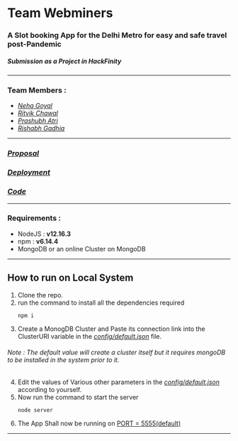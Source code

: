 # Team Webminers
### A Slot booking App for the Delhi Metro for easy and safe travel post-Pandemic
##### Submission as a Project in HackFinity
---
### Team Members : 
* [*Neha Goyal*](https://github.com/nehagoyal2607)
* [*Ritvik Chawal*](https://github.com/ritvik98349)
* [*Prashubh Atri*](https://github.com/PrashubhAtri)
* [*Rishabh Gadhia*](https://github.com/Rishabh2406)
---
### [***Proposal***](https://github.com/PrashubhAtri/HackFinity/tree/master/Idea)
### [***Deployment***](https://dmrc.herokuapp.com/)
### [***Code***](https://github.com/PrashubhAtri/HackFinity)
---
### Requirements :
* NodeJS :  **v12.16.3**
* npm    :  **v6.14.4**
* MongoDB or an online Cluster on MongoDB
---
## How to run on Local System
1. Clone the repo.
2. run the command to install all the dependencies required
    ```
    npm i
    ```
3. Create a MonogDB Cluster and Paste its connection link into the ClusterURI variable in the [*config/default.json*](https://github.com/PrashubhAtri/HackFinity/blob/master/config/default.json) file.
###### Note : The default value will create a cluster itself but it requires mongoDB to be installed in the system prior to it.
4. Edit the values of Various other parameters in the [*config/default.json*]() according to yourself.
5. Now run the command to start the server
    ```
    node server
    ```
6. The App Shall now be running on [PORT = 5555(default)](http://localhost:5555)
---